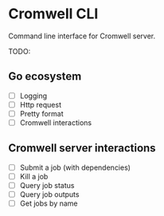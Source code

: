 # Cromwell CLI

Command line interface for Cromwell server.

TODO:

## Go ecosystem

- [ ] Logging
- [ ] Http request
- [ ] Pretty format
- [ ] Cromwell interactions

## Cromwell server interactions

- [ ] Submit a job (with dependencies)
- [ ] Kill a job
- [ ] Query job status
- [ ] Query job outputs
- [ ] Get jobs by name
